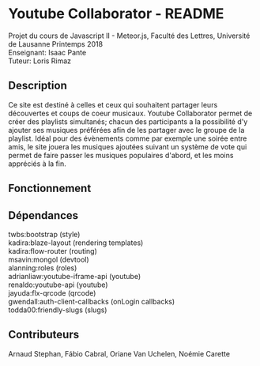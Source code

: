 # Youtube Collaborator - README
Projet du cours de Javascript II - Meteor.js, Faculté des Lettres, Université de Lausanne Printemps 2018<br>
Enseignant: Isaac Pante<br>
Tuteur: Loris Rimaz<br>

## Description
Ce site est destiné à celles et ceux qui souhaitent partager leurs découvertes et coups de coeur musicaux. 
Youtube Collaborator permet de créer des playlists simultanés; chacun des participants a la possibilité d'y ajouter ses
musiques préférées afin de les partager avec le groupe de la playlist. Idéal pour des évènements comme par exemple une soirée 
entre amis, le site jouera les musiques ajoutées suivant un système de vote qui permet de faire passer les musiques populaires
d'abord, et les moins appréciés à la fin.

## Fonctionnement

## Dépendances 
twbs:bootstrap (style) <br>
kadira:blaze-layout (rendering templates)<br>
kadira:flow-router (routing)<br>
msavin:mongol (devtool)<br>
alanning:roles (roles)<br>
adrianliaw:youtube-iframe-api (youtube)<br>
renaldo:youtube-api (youtube)<br>
jayuda:flx-qrcode (qrcode)<br>
gwendall:auth-client-callbacks (onLogin callbacks)<br>
todda00:friendly-slugs (slugs)<br>


## Contributeurs
Arnaud Stephan, Fábio Cabral, Oriane Van Uchelen, Noémie Carette

